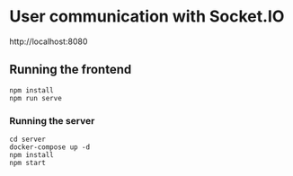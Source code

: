 # User communication with Socket.IO
http://localhost:8080
## Running the frontend

```
npm install
npm run serve
```

### Running the server

```
cd server
docker-compose up -d
npm install
npm start
```
